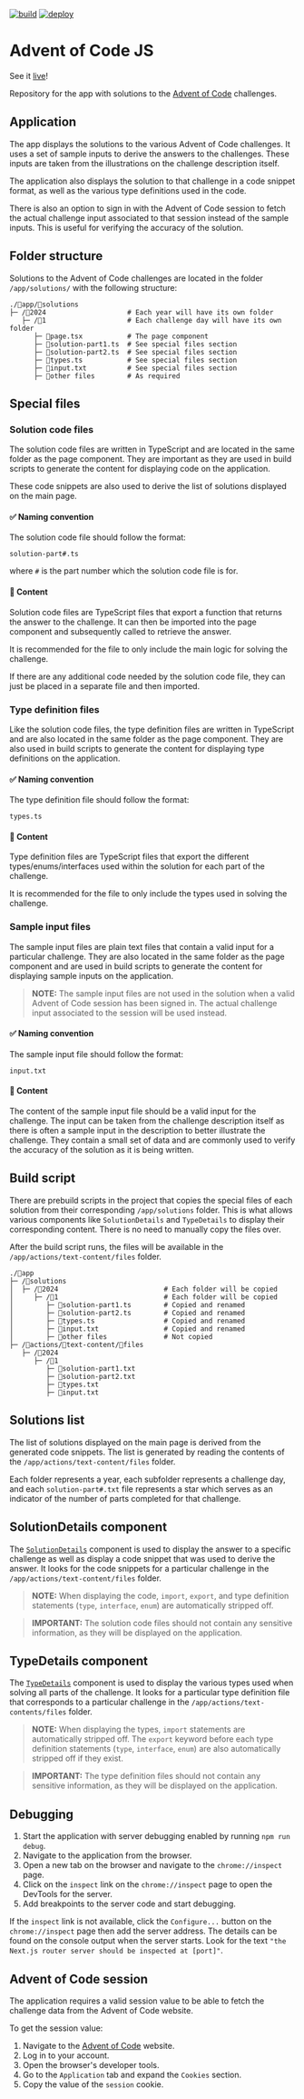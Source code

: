 [![build](https://img.shields.io/github/actions/workflow/status/ihtnc/advent-of-code-js/build.yml?label=build&logo=github+actions&logoColor=white)](https://github.com/ihtnc/advent-of-code-js/actions/workflows/build.yml)
[![deploy](https://deploy-badge.vercel.app/vercel/advent-of-code-js?name=website)](https://advent-of-code-js.vercel.app/)

# Advent of Code JS
See it [live](https://advent-of-code-js.vercel.app/)!

Repository for the app with solutions to the [Advent of Code](https://adventofcode.com/) challenges.

## Application
The app displays the solutions to the various Advent of Code challenges. It uses a set of sample inputs to derive the answers to the challenges. These inputs are taken from the illustrations on the challenge description itself.

The application also displays the solution to that challenge in a code snippet format, as well as the various type definitions used in the code.

There is also an option to sign in with the Advent of Code session to fetch the actual challenge input associated to that session instead of the sample inputs. This is useful for verifying the accuracy of the solution.

## Folder structure
Solutions to the Advent of Code challenges are located in the folder `/app/solutions/` with the following structure:

```plaintext
./📂app/📂solutions
├─ /📂2024                    # Each year will have its own folder
   ├─ /📂1                    # Each challenge day will have its own folder
      ├─ 📄page.tsx           # The page component
      ├─ 📄solution-part1.ts  # See special files section
      ├─ 📄solution-part2.ts  # See special files section
      ├─ 📄types.ts           # See special files section
      ├─ 📄input.txt          # See special files section
      ├─ 📄other files        # As required
```

## Special files
### Solution code files
The solution code files are written in TypeScript and are located in the same folder as the page component. They are important as they are used in build scripts to generate the content for displaying code on the application.

These code snippets are also used to derive the list of solutions displayed on the main page.

#### ✅ Naming convention

The solution code file should follow the format:

```
solution-part#.ts
```

where `#` is the part number which the solution code file is for.

#### 📝 Content
Solution code files are TypeScript files that export a function that returns the answer to the challenge. It can then be imported into the page component and subsequently called to retrieve the answer.

It is recommended for the file to only include the main logic for solving the challenge.

If there are any additional code needed by the solution code file, they can just be placed in a separate file and then imported.

### Type definition files
Like the solution code files, the type definition files are written in TypeScript and are also located in the same folder as the page component. They are also used in build scripts to generate the content for displaying type definitions on the application.

#### ✅ Naming convention
The type definition file should follow the format:

```
types.ts
```

#### 📝 Content
Type definition files are TypeScript files that export the different types/enums/interfaces used within the solution for each part of the challenge.

It is recommended for the file to only include the types used in solving the challenge.

### Sample input files
The sample input files are plain text files that contain a valid input for a particular challenge. They are also located in the same folder as the page component and are used in build scripts to generate the content for displaying sample inputs on the application.

> **NOTE:** The sample input files are not used in the solution when a valid Advent of Code session has been signed in. The actual challenge input associated to the session will be used instead.

#### ✅ Naming convention
The sample input file should follow the format:

```
input.txt
```

#### 📝 Content
The content of the sample input file should be a valid input for the challenge. The input can be taken from the challenge description itself as there is often a sample input in the description to better illustrate the challenge. They contain a small set of data and are commonly used to verify the accuracy of the solution as it is being written.

## Build script
There are prebuild scripts in the project that copies the special files of each solution from their corresponding `/app/solutions` folder. This is what allows various components like `SolutionDetails` and `TypeDetails` to display their corresponding content. There is no need to manually copy the files over.

After the build script runs, the files will be available in the `/app/actions/text-content/files` folder.

```plaintext
./📂app
├─ /📂solutions
│  ├─ /📂2024                          # Each folder will be copied
│     ├─ /📂1                          # Each folder will be copied
│        ├─ 📄solution-part1.ts        # Copied and renamed
│        ├─ 📄solution-part2.ts        # Copied and renamed
│        ├─ 📄types.ts                 # Copied and renamed
│        ├─ 📄input.txt                # Copied and renamed
│        ├─ 📄other files              # Not copied
├─ /📂actions/📂text-content/📂files
   ├─ /📂2024
      ├─ /📂1
         ├─ 📄solution-part1.txt
         ├─ 📄solution-part2.txt
         ├─ 📄types.txt
         ├─ 📄input.txt
```

## Solutions list
The list of solutions displayed on the main page is derived from the generated code snippets. The list is generated by reading the contents of the `/app/actions/text-content/files` folder.

Each folder represents a year, each subfolder represents a challenge day, and each `solution-part#.txt` file represents a star which serves as an indicator of the number of parts completed for that challenge.

## SolutionDetails component
The [`SolutionDetails`](app/components/solution-details.tsx#L10) component is used to display the answer to a specific challenge as well as display a code snippet that was used to derive the answer. It looks for the code snippets for a particular challenge in the `/app/actions/text-content/files` folder.

> **NOTE:** When displaying the code, `import`, `export`, and type definition statements (`type`, `interface`, `enum`) are automatically stripped off.

> **IMPORTANT:** The solution code files should not contain any sensitive information, as they will be displayed on the application.

## TypeDetails component
The [`TypeDetails`](app/components/type-details.tsx#L8) component is used to display the various types used when solving all parts of the challenge. It looks for a particular type definition file that corresponds to a particular challenge in the `/app/actions/text-contents/files` folder.

> **NOTE:** When displaying the types, `import` statements are automatically stripped off. The `export` keyword before each type definition statements (`type`, `interface`, `enum`) are also automatically stripped off if they exist.

> **IMPORTANT:** The type definition files should not contain any sensitive information, as they will be displayed on the application.

## Debugging
1. Start the application with server debugging enabled by running `npm run debug`.
2. Navigate to the application from the browser.
3. Open a new tab on the browser and navigate to the `chrome://inspect` page.
4. Click on the `inspect` link on the `chrome://inspect` page to open the DevTools for the server.
5. Add breakpoints to the server code and start debugging.

If the `inspect` link is not available, click the `Configure...` button on the `chrome://inspect` page then add the server address. The details can be found on the console output when the server starts. Look for the text `"the Next.js router server should be inspected at [port]"`.

## Advent of Code session

The application requires a valid session value to be able to fetch the challenge data from the Advent of Code website.

To get the session value:
1. Navigate to the [Advent of Code](https://adventofcode.com/) website.
2. Log in to your account.
3. Open the browser's developer tools.
4. Go to the `Application` tab and expand the `Cookies` section.
5. Copy the value of the `session` cookie.